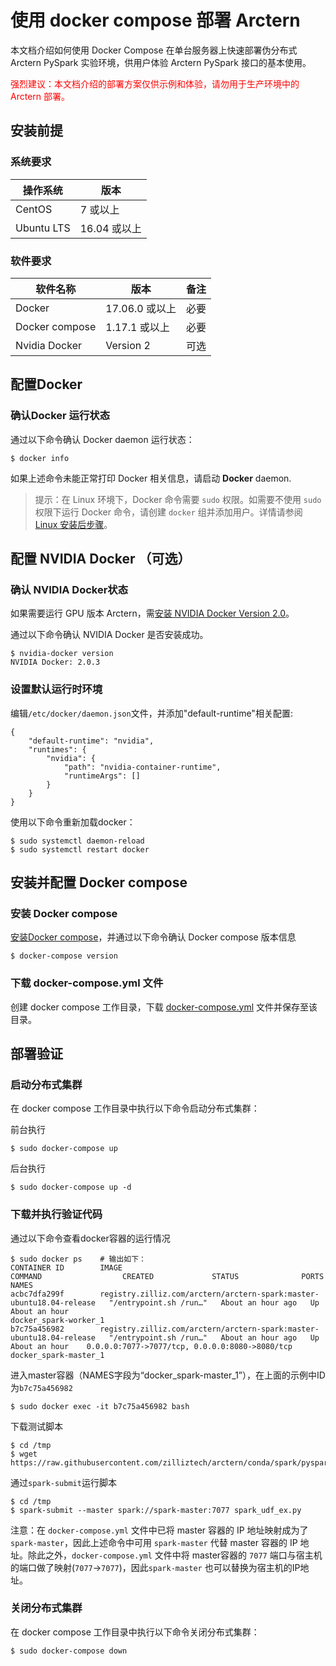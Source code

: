 # 使用 docker compose 部署 Arctern
本文档介绍如何使用 Docker Compose 在单台服务器上快速部署伪分布式 Arctern PySpark 实验环境，供用户体验 Arctern PySpark 接口的基本使用。

<span style="color:red">强烈建议：本文档介绍的部署方案仅供示例和体验，请勿用于生产环境中的 Arctern 部署。</span>


## 安装前提

### 系统要求


| 操作系统    | 版本          |
| ---------- | ------------ |
| CentOS     | 7 或以上      |
| Ubuntu LTS | 16.04 或以上  |

### 软件要求


| 软件名称        | 版本          | 备注  |
| ----------     | ------------ | ----- |
| Docker         | 17.06.0 或以上| 必要  |
| Docker compose | 1.17.1 或以上 | 必要  |
| Nvidia Docker  | Version 2    | 可选  |

## 配置Docker

### 确认Docker 运行状态

通过以下命令确认 Docker daemon 运行状态：

```shell
$ docker info
```

如果上述命令未能正常打印 Docker 相关信息，请启动 **Docker** daemon.

> 提示：在 Linux 环境下，Docker 命令需要 `sudo` 权限。如需要不使用 `sudo` 权限下运行 Docker 命令，请创建 `docker` 组并添加用户。详情请参阅 [Linux 安装后步骤](https://docs.docker.com/install/linux/linux-postinstall/)。


## 配置 NVIDIA Docker （可选）

### 确认 NVIDIA Docker状态
如果需要运行 GPU 版本 Arctern，需[安装 NVIDIA Docker Version 2.0](https://github.com/nvidia/nvidia-docker/wiki/Installation-(version-2.0))。

通过以下命令确认 NVIDIA Docker 是否安装成功。

```shell
$ nvidia-docker version
NVIDIA Docker: 2.0.3
```

### 设置默认运行时环境

编辑`/etc/docker/daemon.json`文件，并添加"default-runtime"相关配置:

```
{
    "default-runtime": "nvidia",
    "runtimes": {
        "nvidia": {
            "path": "nvidia-container-runtime",
            "runtimeArgs": []
        }
    }
}
```
使用以下命令重新加载docker：

```shell
$ sudo systemctl daemon-reload
$ sudo systemctl restart docker
```

## 安装并配置 Docker compose

### 安装 Docker compose
[安装Docker compose](https://docs.docker.com/compose/install/)，并通过以下命令确认 Docker compose 版本信息

```shell
$ docker-compose version
```

### 下载 docker-compose.yml 文件

创建 docker compose 工作目录，下载 [docker-compose.yml](https://raw.githubusercontent.com/zilliztech/arctern-docs/master/scripts/docker-compose.yml) 文件并保存至该目录。


## 部署验证
### 启动分布式集群

在 docker compose 工作目录中执行以下命令启动分布式集群：

前台执行
```shell
$ sudo docker-compose up
```

后台执行
```shell
$ sudo docker-compose up -d
```

### 下载并执行验证代码

通过以下命令查看docker容器的运行情况

```shell
$ sudo docker ps    # 输出如下：
CONTAINER ID        IMAGE                                                                  COMMAND                  CREATED             STATUS              PORTS                                            NAMES
acbc7dfa299f        registry.zilliz.com/arctern/arctern-spark:master-ubuntu18.04-release   "/entrypoint.sh /run…"   About an hour ago   Up About an hour                                                     docker_spark-worker_1
b7c75a456982        registry.zilliz.com/arctern/arctern-spark:master-ubuntu18.04-release   "/entrypoint.sh /run…"   About an hour ago   Up About an hour    0.0.0.0:7077->7077/tcp, 0.0.0.0:8080->8080/tcp   docker_spark-master_1
```

进入master容器（NAMES字段为“docker_spark-master_1”），在上面的示例中ID为`b7c75a456982`

```shell
$ sudo docker exec -it b7c75a456982 bash
```

下载测试脚本
```shell
$ cd /tmp
$ wget https://raw.githubusercontent.com/zilliztech/arctern/conda/spark/pyspark/examples/gis/spark_udf_ex.py
```

通过`spark-submit`运行脚本
```shell
$ cd /tmp
$ spark-submit --master spark://spark-master:7077 spark_udf_ex.py
```

注意：在 `docker-compose.yml` 文件中已将 master 容器的 IP 地址映射成为了 `spark-master`，因此上述命令中可用 `spark-master` 代替 master 容器的 IP 地址。除此之外，`docker-compose.yml` 文件中将 master容器的 `7077` 端口与宿主机的端口做了映射(`7077`->`7077`)，因此`spark-master` 也可以替换为宿主机的IP地址。


### 关闭分布式集群

在 docker compose 工作目录中执行以下命令关闭分布式集群：

```shell
$ sudo docker-compose down
```

